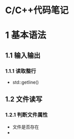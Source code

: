 C/C++代码笔记
===

# 1 基本语法
## 1.1 输入输出

### 1.1.1 读取整行

* std::getline()

## 1.2 文件读写

### 1.2.1 判断文件属性

* 文件是否存在
* 